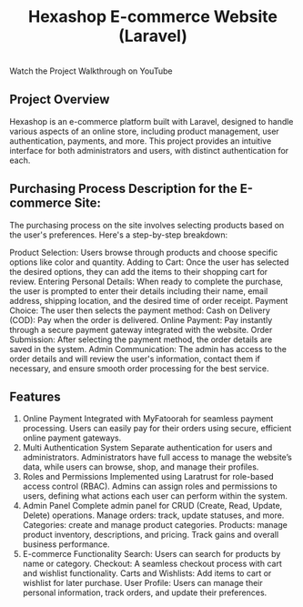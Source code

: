 <h1 align="center"> Hexashop E-commerce Website (Laravel) </h1>
<br>
Watch the Project Walkthrough on YouTube

## Project Overview
Hexashop is an e-commerce platform built with Laravel, designed to handle various aspects of an online store, including product management, user authentication, payments, and more. This project provides an intuitive interface for both administrators and users, with distinct authentication for each.

## Purchasing Process Description for the E-commerce Site:
The purchasing process on the site involves selecting products based on the user's preferences. Here's a step-by-step breakdown:

Product Selection: Users browse through products and choose specific options like color and quantity.
Adding to Cart: Once the user has selected the desired options, they can add the items to their shopping cart for review.
Entering Personal Details: When ready to complete the purchase, the user is prompted to enter their details including their name, email address, shipping location, and the desired time of order receipt.
Payment Choice: The user then selects the payment method:
Cash on Delivery (COD): Pay when the order is delivered.
Online Payment: Pay instantly through a secure payment gateway integrated with the website.
Order Submission: After selecting the payment method, the order details are saved in the system.
Admin Communication: The admin has access to the order details and will review the user's information, contact them if necessary, and ensure smooth order processing for the best service.

## Features
1. Online Payment
Integrated with MyFatoorah for seamless payment processing.
Users can easily pay for their orders using secure, efficient online payment gateways.
2. Multi Authentication System
Separate authentication for users and administrators.
Administrators have full access to manage the website’s data, while users can browse, shop, and manage their profiles.
3. Roles and Permissions
Implemented using Laratrust for role-based access control (RBAC).
Admins can assign roles and permissions to users, defining what actions each user can perform within the system.
4. Admin Panel
Complete admin panel for CRUD (Create, Read, Update, Delete) operations.
Manage orders: track, update statuses, and more.
Categories: create and manage product categories.
Products: manage product inventory, descriptions, and pricing.
Track gains and overall business performance.
5. E-commerce Functionality
Search: Users can search for products by name or category.
Checkout: A seamless checkout process with cart and wishlist functionality.
Carts and Wishlists: Add items to cart or wishlist for later purchase.
User Profile: Users can manage their personal information, track orders, and update their preferences.
